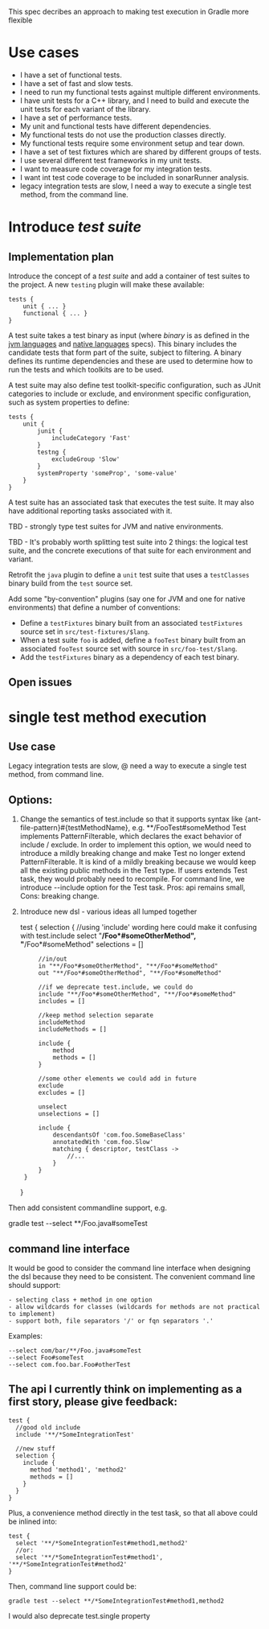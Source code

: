 
This spec decribes an approach to making test execution in Gradle more flexible

# Use cases

- I have a set of functional tests.
- I have a set of fast and slow tests.
- I need to run my functional tests against multiple different environments.
- I have unit tests for a C++ library, and I need to build and execute the unit tests for each variant of the library.
- I have a set of performance tests.
- My unit and functional tests have different dependencies.
- My functional tests do not use the production classes directly.
- My functional tests require some environment setup and tear down.
- I have a set of test fixtures which are shared by different groups of tests.
- I use several different test frameworks in my unit tests.
- I want to measure code coverage for my integration tests.
- I want int test code coverage to be included in sonarRunner analysis.
- legacy integration tests are slow, I need a way to execute a single test method, from the command line.

# Introduce _test suite_

## Implementation plan

Introduce the concept of a _test suite_ and add a container of test suites to the project. A new `testing` plugin
will make these available:

    tests {
        unit { ... }
        functional { ... }
    }

A test suite takes a test binary as input (where _binary_ is as defined in the [jvm languages](building-multiple-outputs-from-jvm-languages.md)
and [native languages](continuous-delivery-for-c-plus-plus.md) specs). This binary includes the candidate tests that form
part of the suite, subject to filtering. A binary defines its runtime dependencies and these are used to determine how to
run the tests and which toolkits are to be used.

A test suite may also define test toolkit-specific configuration, such as JUnit categories to include or exclude, and
environment specific configuration, such as system properties to define:

    tests {
        unit {
            junit {
                includeCategory 'Fast'
            }
            testng {
                excludeGroup 'Slow'
            }
            systemProperty 'someProp', 'some-value'
        }
    }

A test suite has an associated task that executes the test suite. It may also have additional reporting tasks associated
with it.

TBD - strongly type test suites for JVM and native environments.

TBD - It's probably worth splitting test suite into 2 things: the logical test suite, and the concrete executions of that
suite for each environment and variant.

Retrofit the `java` plugin to define a `unit` test suite that uses a `testClasses` binary build from the `test` source set.

Add some "by-convention" plugins (say one for JVM and one for native environments) that define a number of conventions:

- Define a `testFixtures` binary built from an associated `testFixtures` source set in `src/test-fixtures/$lang`.
- When a test suite `foo` is added, define a `fooTest` binary built from an associated `fooTest` source set with source in `src/foo-test/$lang`.
- Add the `testFixtures` binary as a dependency of each test binary.

## Open issues

# single test method execution

## Use case

Legacy integration tests are slow, @ need a way to execute a single test method, from command line.

## Options:

1. Change the semantics of test.include so that it supports syntax like {ant-file-pattern}#{testMethodName}, e.g. **/FooTest#someMethod
Test implements PatternFilterable, which declares the exact behavior of include / exclude. In order to implement this option, we would need to introduce a mildly breaking change and make Test no longer extend PatternFilterable. It is kind of a mildly breaking because we would keep all the existing public methods in the Test type. If users extends Test task, they would probably need to recompile. For command line, we introduce --include option for the Test task. Pros: api remains small, Cons: breaking change.

2. Introduce new dsl - various ideas all lumped together

    test {
        selection {
            //using 'include' wording here could make it confusing with test.include
            select "**/Foo*#someOtherMethod", "**/Foo*#someMethod"
            selections = []

            //in/out
            in "**/Foo*#someOtherMethod", "**/Foo*#someMethod"
            out "**/Foo*#someOtherMethod", "**/Foo*#someMethod"

            //if we deprecate test.include, we could do
            include "**/Foo*#someOtherMethod", "**/Foo*#someMethod"
            includes = []

            //keep method selection separate
            includeMethod
            includeMethods = []

            include {
                method
                methods = []
            }

            //some other elements we could add in future
            exclude
            excludes = []

            unselect
            unselections = []

            include {
                descendantsOf 'com.foo.SomeBaseClass'
                annotatedWith 'com.foo.Slow'
                matching { descriptor, testClass ->
                    //...
                }
            }
        }
    }

Then add consistent commandline support, e.g.

gradle test --select **/Foo.java#someTest

## command line interface

It would be good to consider the command line interface when designing the dsl because they need to be consistent.
The convenient command line should support:

	- selecting class + method in one option
	- allow wildcards for classes (wildcards for methods are not practical to implement)
	- support both, file separators '/' or fqn separators '.'

Examples:

    --select com/bar/**/Foo.java#someTest
    --select Foo#someTest
    --select com.foo.bar.Foo#otherTest

## The api I currently think on implementing as a first story, please give feedback:

    test {
      //good old include
      include '**/*SomeIntegrationTest'

      //new stuff
      selection {
        include {
          method 'method1', 'method2'
          methods = []
        }
      }
    }

Plus, a convenience method directly in the test task, so that all above could be inlined into:

    test {
      select '**/*SomeIntegrationTest#method1,method2'
      //or:
      select '**/*SomeIntegrationTest#method1', '**/*SomeIntegrationTest#method2'
    }

Then, command line support could be:

    gradle test --select **/*SomeIntegrationTest#method1,method2

I would also deprecate test.single property